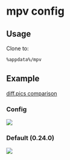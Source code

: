 # mpv config

## Usage

Clone to:

```bash
%appdata%/mpv
```

## Example

[diff.pics comparison](http://diff.pics/UasGxbWi3k4W/1)

### Config

![](https://i.imgur.com/qamsvtC.jpg)

### Default (0.24.0)

![](https://i.imgur.com/UTUPumd.jpg)
